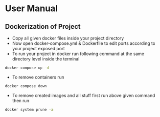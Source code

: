 # User Manual

## Dockerization of Project

- Copy all given docker files inside your project directory
- Now open docker-compose.yml & Dockerfile to edit ports according to your project exposed port
- To run your project in docker run following command at the same directory level inside the terminal

```bash
docker compose up -d
```

- To remove containers run

```bash
docker compose down
```

- To remove created images and all stuff first run above given command then run

```bash
docker system prune -a
```